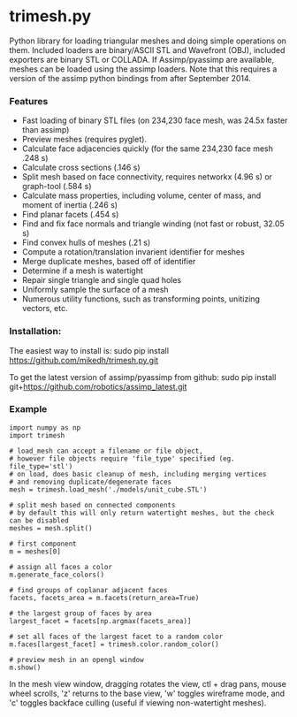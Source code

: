 trimesh.py
==========

Python library for loading triangular meshes and doing simple operations on them. Included loaders are binary/ASCII STL and Wavefront (OBJ), included exporters are binary STL or COLLADA. If Assimp/pyassimp are available, meshes can be loaded using the assimp loaders. Note that this requires a version of the assimp python bindings from after September 2014. 

### Features
* Fast loading of binary STL files (on 234,230 face mesh, was 24.5x faster than assimp)
* Preview meshes (requires pyglet). 
* Calculate face adjacencies quickly (for the same 234,230 face mesh .248 s)
* Calculate cross sections (.146 s)
* Split mesh based on face connectivity, requires networkx (4.96 s) or graph-tool (.584 s)
* Calculate mass properties, including volume, center of mass, and moment of inertia (.246 s)
* Find planar facets (.454 s)
* Find and fix face normals and triangle winding (not fast or robust, 32.05 s)
* Find convex hulls of meshes (.21 s)
* Compute a rotation/translation invarient identifier for meshes
* Merge duplicate meshes, based off of identifier
* Determine if a mesh is watertight
* Repair single triangle and single quad holes
* Uniformly sample the surface of a mesh
* Numerous utility functions, such as transforming points, unitizing vectors, etc. 

### Installation:
The easiest way to install is:
    sudo pip install https://github.com/mikedh/trimesh.py.git

To get the latest version of assimp/pyassimp from github:
   sudo pip install git+https://github.com/robotics/assimp_latest.git 

### Example
    import numpy as np
    import trimesh
    
    # load_mesh can accept a filename or file object, 
    # however file objects require 'file_type' specified (eg. file_type='stl')
    # on load, does basic cleanup of mesh, including merging vertices 
    # and removing duplicate/degenerate faces
    mesh = trimesh.load_mesh('./models/unit_cube.STL')
    
    # split mesh based on connected components
    # by default this will only return watertight meshes, but the check can be disabled
    meshes = mesh.split() 

    # first component  
    m = meshes[0]

    # assign all faces a color
    m.generate_face_colors()

    # find groups of coplanar adjacent faces
    facets, facets_area = m.facets(return_area=True)

    # the largest group of faces by area    
    largest_facet = facets[np.argmax(facets_area)]

    # set all faces of the largest facet to a random color
    m.faces[largest_facet] = trimesh.color.random_color()

    # preview mesh in an opengl window
    m.show()
    

In the mesh view window, dragging rotates the view, ctl + drag pans, mouse wheel scrolls, 'z' returns to the base view, 'w' toggles wireframe mode, and 'c' toggles backface culling (useful if viewing non-watertight meshes).  